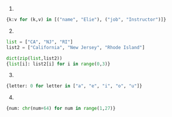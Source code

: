 1.

  ```python
  {k:v for (k,v) in [("name", "Elie"), ("job", "Instructor")]}
  ```

2.

  ```python
  list = ["CA", "NJ", "RI"]
  list2 = ["California", "New Jersey", "Rhode Island"]

  dict(zip(list,list2))
  {list[i]: list2[i] for i in range(0,3)}
  ```

3.

  ```python
  {letter: 0 for letter in ["a", "e", "i", "o", "u"]}
  ```

4.
  
  ```python
  {num: chr(num+64) for num in range(1,27)}
  ```